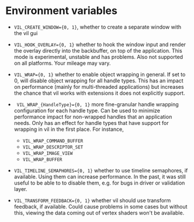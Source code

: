 Environment variables
=====================

- `VIL_CREATE_WINDOW={0, 1}`, whether to create a separate window with the vil gui
- `VIL_HOOK_OVERLAY={0, 1}` whether to hook the window input and render
  the overlay directly into the backbuffer, on top of the application.
  This mode is experimental, unstable and has problems. Also not supported
  on all platforms. Your mileage may vary.

- `VIL_WRAP={0, 1}` whether to enable object wrapping in general.
  If set to 0, will disable object wrapping for all handle types.
  This has an impact on performance (mainly for multi-threaded applications)
  but increases the chance that vil works with extensions it does not
  explicitly support.
- ` VIL_WRAP_{HandleType}={0, 1}` more fine-granular handle wrapping 
  configuration for each handle type. Can be used to minimize performance impact
  for non-wrapped handles that an application needs. 
  Only has an effect for handle types that have support for wrapping in vil
  in the first place. For instance,
  	- `VIL_WRAP_COMMAND_BUFFER` 
	- `VIL_WRAP_DESCRIPTOR_SET`
	- `VIL_WRAP_IMAGE_VIEW`
	- `VIL_WRAP_BUFFER`

- `VIL_TIMELINE_SEMAPHORES={0, 1}` whether to use timeline semaphores, if available.
  Using them can increase performance. In the past, it was still useful to
  be able to to disable them, e.g. for bugs in driver or validation layer.
- `VIL_TRANSFORM_FEEDBACK={0, 1}` whether vil should use transform feedback,
  if available. Could cause problems in some cases but without this, viewing
  the data coming out of vertex shaders won't be available.
